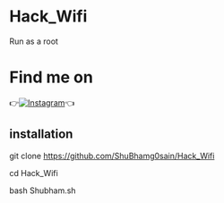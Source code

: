 # Hack_Wifi
Run as a root 


# Find me on 
👉[![Instagram](https://img.shields.io/badge/INSTAGRAM-FOLLOW-red?style=for-the-badge&logo=instagram)](https://www.instagram.com/shubhamgosainn/)👈
## installation

git clone https://github.com/ShuBhamg0sain/Hack_Wifi

cd Hack_Wifi

bash Shubham.sh

